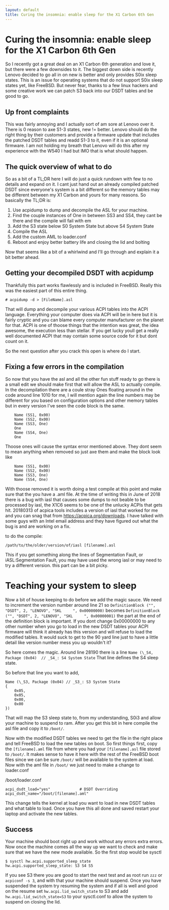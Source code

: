 ```yaml
---
layout: default
title: Curing the insomnia: enable sleep for the X1 Carbon 6th Gen
---
```


# Curing the insomnia: enable sleep for the X1 Carbon 6th Gen

So I recently got a great deal on an X1 Carbon 6th generation and love it, but there were a few downsides to it. The biggest down side is recently Lenovo decided to go all in on new is better and only provides S0ix sleep states. This is an issue for operating systems that do not support S0ix sleep states yet, like FreeBSD. But never fear, thanks to a few linux hackers and some creative work we can patch S3 back into our DSDT tables and be good to go.

<!-- more -->

## Up front complaints
This was fairly annoying and I actually sort of am sore at Lenovo over it. There is 0 reason to axe S1-3 states, new != better. Lenovo should do the right thing by their customers and provide a firmware update that includes the patched DSDT tables and readd S1-3 to it, even if it is an optional firmware. I am not holding my breath that Lenovo will do this after my experience with the W540 I had but IMO that is what should happen.

## The quick overview of what to do
So as a bit of a TL;DR here I will do just a quick rundown with few to no details and expand on it. I cant just hand out an already compiled patched DSDT since everyone's system is a bit different so the memory tables may be different between my X1 Carbon and yours for many reasons. So basically the TL;DR is:
1. Use acpidump to dump and decompile the ASL for your machine.
2. Find the couple instances of One in between SS3 and SS4, they cant be there and the compile will fail with em
3. Add the S3 state below S0 System State but above S4 System State
4. Compile the ASL
5. Add the custom AML to loader.conf
6. Reboot and enjoy better battery life and closing the lid and bolting

Now that seems like a bit of a whirlwind and I'll go through and explain it a bit better ahead.

## Getting your decompiled DSDT with acpidump
Thankfully this part works flawlessly and is included in FreeBSD. Really this was the easiest part of this entire thing.

```
# acpidump -d > [FileName].asl
```

That will dump and decompile your various ACPI tables into the ACPI language. Everything your computer does via ACPI will be in here but it is fairly cryptic and you can blame every computer manufacturer on the planet for that. ACPI is one of thoose things that the intention was great, the idea awesome, the execution less than stellar. If you get lucky youll get a really well documented ACPI that may contain some source code for it but dont count on it.

So the next question after you crack this open is where do I start.

## Fixing a few errors in the compilation

So now that you have the asl and all the other fun stuff ready to go there is a small edit we should make first that will allow the ASL to actually compile. In the decompilation there are a coule stray Ones floating around in the code around line 1010 for me, I will mention again the line numbers may be different for you based on configuration options and other memory tables but in every version I've seen the code block is the same.

```asl
    Name (SS1, 0x00)
    Name (SS2, 0x00)
    Name (SS3, One)
    One
    Name (SS4, One)
    One
```

Thoose ones will cause the syntax error mentioned above. They dont seem to mean anything when removed so just axe them and make the block look like

```asl
    Name (SS1, 0x00)
    Name (SS2, 0x00)
    Name (SS3, One)
    Name (SS4, One)
```

With thoose removed it is worth doing a test compile at this point and make sure that the you have a .aml file. At the time of writing this in June of 2018 there is a bug with iasl that causes some dumps to not beable to be processed by iasl, the X1C6 seems to be one of the unlucky ACPIs that gets hit. 20180313 of acpica tools includes a version of iasl that worked for me and you can snag that from https://acpica.org/downloads. I have talked with some guys with an Intel email address and they have figured out what the bug is and are working on a fix.

to do the compile:
```
/path/to/the/older/version/of/iasl [filename].asl
```

This if you get something along the lines of Segmentation Fault, or iASL:Segmentation Fault, you may have used the wrong iasl or may need to try a different version. this part can be a bit picky.

# Teaching your system to sleep

Now a bit of house keeping to do before we add the magic sauce. We need to increment the version number around line 21 so `DefinitionBlock ("", "DSDT", 2, "LENOVO", "SKL     ", 0x00000000)` becomes `DefinitionBlock ("", "DSDT", 2, "LENOVO", "SKL     ", 0x00000001)` the part at the end of the definition block is important. If you dont change 0x00000000 to any other number when you go to load in the new DSDT tables your ACPI firmware will think it already has this version and will refuse to load the modified tables. It would suck to get to the 90 yard line just to have a little detail like version number mess you up wouldn't it?

So here comes the magic. Around line 28190 there is a line `Name (\_S4, Package (0x04)  // _S4_: S4 System State` That line defines the S4 sleep state.

So before that line you want to add,
```asl
Name (\_S3, Package (0x04) // _S3_: S3 System State
{
    0x05,
    0x05,
    0x00,
    0x00
})
```

That will map the S3 sleep state to, from my understanding, S0i3 and allow your machine to suspend to ram. After you get this bit in here compile the asl file and copy it to `/boot/`.

Now with the modified DSDT tables we need to get the file in the right place and tell FreeBSD to load the new tables on boot. So first things first, copy the `[filename].aml` file from where you had your `[filename].asl` file stored to `/boot/`. It makes sense to have it here with the rest of the FreeBSD boot files since we can be sure `/boot/` will be available to the system at load. Now with the aml file in `/boot/` we just need to make a change to loader.conf

/boot/loader.conf
```
acpi_dsdt_load="yes"             # DSDT Overriding
acpi_dsdt_name="/boot/[filename].aml"
```

This change tells the kernel at load you want to load in new DSDT tables and what table to load. Once you have this all done and saved restart your laptop and activate the new tables.

## Success

Your machine should boot right up and work without any errors extra errors. Now once the machine comes all the way up we want to check and make sure that we have the new mode available. So the first stop would be sysctl

```
$ sysctl hw.acpi.supported_sleep_state
hw.acpi.supported_sleep_state: S3 S4 S5
```

If you see S3 there you are good to start the next test and as root run `zzz` or `acpiconf -s 3`, and with that your machine should suspend. Once you have suspended the system try resuming the system and if all is well and good on the resume set `hw.acpi.lid_switch_state` to S3 and add `hw.acpi.lid_switch_state=S3` to your sysctl.conf to allow the system to suspend on closing the lid.